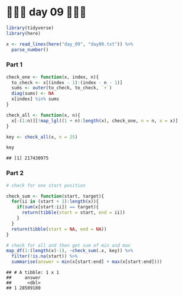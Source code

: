 🎄🎄🎄 day 09 🎄🎄🎄
================

``` r
library(tidyverse)
library(here)

x <- read_lines(here("day_09", "day09.txt")) %>% 
  parse_number()
```

### Part 1

``` r
check_one <- function(x, index, n){
  to_check <- x[(index - 1):(index - n - 1)]
  sums <- outer(to_check, to_check, `+`)
  diag(sums) <- NA
  x[index] %in% sums
}

check_all <- function(x, n){
  x[-(1:n)][!map_lgl((1 + n):length(x), check_one, n = n, x = x)]
}

key <- check_all(x, n = 25)

key
```

    ## [1] 217430975

### Part 2

``` r
# check for one start position

check_sum <- function(start, target){
  for(ii in (start + 1):length(x)){
    if(sum(x[start:ii]) == target){
      return(tibble(start = start, end = ii))
    }
  }
  return(tibble(start = NA, end = NA))
}

# check for all and then get sum of min and max
map_df(1:(length(x)-1), ~check_sum(.x, key)) %>% 
  filter(!is.na(start)) %>% 
  summarise(answer = min(x[start:end] + max(x[start:end])))
```

    ## # A tibble: 1 x 1
    ##     answer
    ##      <dbl>
    ## 1 28509180
